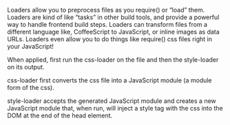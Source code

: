 Loaders allow you to preprocess files as you require() or “load” them. Loaders are kind of like “tasks” in other build tools, and provide a powerful way to handle frontend build steps. Loaders can transform files from a different language like, CoffeeScript to JavaScript, or inline images as data URLs. Loaders even allow you to do things like require() css files right in your JavaScript!


When applied, first run the css-loader on the file and then the style-loader on its output.

css-loader first converts the css file into a JavaScript module (a module form of the css).

style-loader accepts the generated JavaScript module and creates a new JavaScript module that, when run, will inject a style tag with the css into the DOM at the end of the head element.